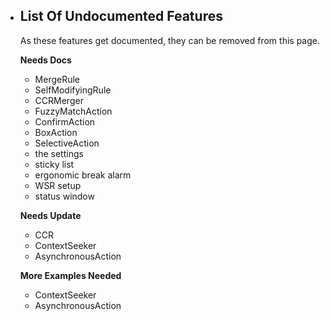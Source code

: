 - ## List Of Undocumented Features

  As these features get documented, they can be removed from this page.

  **Needs Docs**

  - MergeRule
  - SelfModifyingRule
  - CCRMerger
  - FuzzyMatchAction
  - ConfirmAction
  - BoxAction
  - SelectiveAction
  - the settings
  - sticky list
  - ergonomic break alarm
  - WSR setup
  - status window

  **Needs Update**

  - CCR
  - ContextSeeker
  - AsynchronousAction

  **More Examples Needed**

  - ContextSeeker
  - AsynchronousAction
